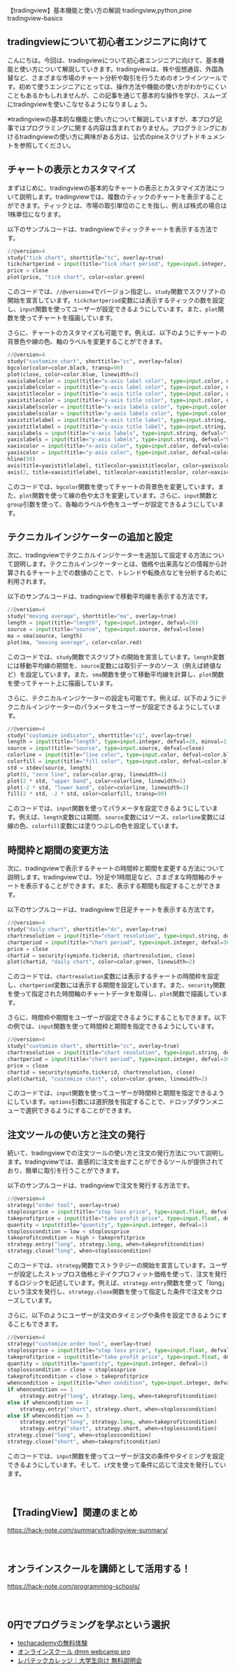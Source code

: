 【tradingview】基本機能と使い方の解説
tradingview,python,pine
tradingview-basics

## tradingviewについて初心者エンジニアに向けて

こんにちは。今回は、tradingviewについて初心者エンジニアに向けて、基本機能と使い方について解説していきます。tradingviewは、株や仮想通貨、外国為替など、さまざまな市場のチャート分析や取引を行うためのオンラインツールです。初めて使うエンジニアにとっては、操作方法や機能の使い方がわかりにくいこともあるかもしれませんが、この記事を通じて基本的な操作を学び、スムーズにtradingviewを使いこなせるようになりましょう。

※tradingviewの基本的な機能と使い方について解説していますが、本ブログ記事ではプログラミングに関する内容は含まれておりません。プログラミングにおけるtradingviewの使い方に興味がある方は、公式のpineスクリプトドキュメントを参照してください。

## チャートの表示とカスタマイズ

まずはじめに、tradingviewの基本的なチャートの表示とカスタマイズ方法について説明します。tradingviewでは、複数のティックのチャートを表示することができます。ティックとは、市場の取引単位のことを指し、例えば株式の場合は1株単位になります。

以下のサンプルコードは、tradingviewでティックチャートを表示する方法です。

```python
//@version=4
study("tick chart", shorttitle="tc", overlay=true)
tickchartperiod = input(title="tick chart period", type=input.integer, defval=1000)
price = close
plot(price, "tick chart", color=color.green)
```

このコードでは、`//@version=4`でバージョン指定し、`study`関数でスクリプトの開始を宣言しています。`tickchartperiod`変数には表示するティックの数を設定し、`input`関数を使ってユーザーが設定できるようにしています。また、`plot`関数を使ってチャートを描画しています。

さらに、チャートのカスタマイズも可能です。例えば、以下のようにチャートの背景色や線の色、軸のラベルを変更することができます。

```python
//@version=4
study("customize chart", shorttitle="cc", overlay=false)
bgcolor(color=color.black, transp=90)
plot(close, color=color.blue, linewidth=2)
xaxislabelcolor = input(title="x-axis label color", type=input.color, defval=color.white)
yaxislabelcolor = input(title="y-axis label color", type=input.color, defval=color.white)
xaxistitlecolor = input(title="x-axis title color", type=input.color, defval=color.white)
yaxistitlecolor = input(title="y-axis title color", type=input.color, defval=color.white)
xaxislabelscolor = input(title="x-axis labels color", type=input.color, defval=color.white)
yaxislabelscolor = input(title="y-axis labels color", type=input.color, defval=color.white)
xaxistitlelabel = input(title="x-axis title label", type=input.string, defval="date", group="x-axis")
yaxistitlelabel = input(title="y-axis title label", type=input.string, defval="price", group="y-axis")
xaxislabels = input(title="x-axis labels", type=input.string, defval="jan,feb,mar,apr,may,jun,jul,aug,sep,oct,nov,dec", group="x-axis")
yaxislabels = input(title="y-axis labels", type=input.string, defval="0,10,20,30,40,50,60,70,80,90,100", group="y-axis")
xaxiscolor = input(title="x-axis color", type=input.color, defval=color.white, group="x-axis")
yaxiscolor = input(title="y-axis color", type=input.color, defval=color.white, group="y-axis")
hline(50)
axis(title=yaxistitlelabel, titlecolor=yaxistitlecolor, color=yaxiscolor, labels=yaxislabels, labelsstyle=xaxislabelscolor)
axis(2, title=xaxistitlelabel, titlecolor=xaxistitlecolor, color=xaxiscolor, labels=xaxislabels, labelsstyle=yaxislabelscolor)
```

このコードでは、`bgcolor`関数を使ってチャートの背景色を変更しています。また、`plot`関数を使って線の色や太さを変更しています。さらに、`input`関数と`group`引数を使って、各軸のラベルや色をユーザーが設定できるようにしています。

## テクニカルインジケーターの追加と設定

次に、tradingviewでテクニカルインジケーターを追加して設定する方法について説明します。テクニカルインジケーターとは、価格や出来高などの情報から計算されるチャート上での数値のことで、トレンドや転換点などを分析するために利用されます。

以下のサンプルコードは、tradingviewで移動平均線を表示する方法です。

```python
//@version=4
study("moving average", shorttitle="ma", overlay=true)
length = input(title="length", type=input.integer, defval=20)
source = input(title="source", type=input.source, defval=close)
ma = sma(source, length)
plot(ma, "moving average", color=color.red)
```

このコードでは、`study`関数でスクリプトの開始を宣言しています。`length`変数には移動平均線の期間を、`source`変数には取引データのソース（例えば終値など）を設定しています。また、`sma`関数を使って移動平均線を計算し、`plot`関数を使ってチャート上に描画しています。

さらに、テクニカルインジケーターの設定も可能です。例えば、以下のようにテクニカルインジケーターのパラメータをユーザーが設定できるようにしています。

```python
//@version=4
study("customize indicator", shorttitle="ci", overlay=true)
length = input(title="length", type=input.integer, defval=20, minval=1)
source = input(title="source", type=input.source, defval=close)
colorline = input(title="line color", type=input.color, defval=color.blue)
colorfill = input(title="fill color", type=input.color, defval=color.blue)
std = stdev(source, length)
plot(0, "zero line", color=color.gray, linewidth=1)
plot(2 * std, "upper band", color=colorline, linewidth=1)
plot(-2 * std, "lower band", color=colorline, linewidth=1)
fill(2 * std, -2 * std, color=colorfill, transp=90)
```

このコードでは、`input`関数を使ってパラメータを設定できるようにしています。例えば、`length`変数には期間、`source`変数にはソース、`colorline`変数には線の色、`colorfill`変数には塗りつぶしの色を設定しています。

## 時間枠と期間の変更方法

次に、tradingviewで表示するチャートの時間枠と期間を変更する方法について説明します。tradingviewでは、1分足や1時間足など、さまざまな時間軸のチャートを表示することができます。また、表示する期間も指定することができます。

以下のサンプルコードは、tradingviewで日足チャートを表示する方法です。

```python
//@version=4
study("daily chart", shorttitle="dc", overlay=true)
chartresolution = input(title="chart resolution", type=input.string, defval="d", options=["1", "3", "5", "15", "30", "60", "d", "w", "m"])
chartperiod = input(title="chart period", type=input.integer, defval=365)
price = close
chartid = security(syminfo.tickerid, chartresolution, close)
plot(chartid, "daily chart", color=color.green, linewidth=2)
```

このコードでは、`chartresolution`変数には表示するチャートの時間枠を設定し、`chartperiod`変数には表示する期間を設定しています。また、`security`関数を使って指定された時間軸のチャートデータを取得し、`plot`関数で描画しています。

さらに、時間枠や期間をユーザーが設定できるようにすることもできます。以下の例では、`input`関数を使って時間枠と期間を指定できるようにしています。

```python
//@version=4
study("customize chart", shorttitle="cc", overlay=true)
chartresolution = input(title="chart resolution", type=input.string, defval="d", options=["1", "3", "5", "15", "30", "60", "d", "w", "m"])
chartperiod = input(title="chart period", type=input.integer, defval=365)
price = close
chartid = security(syminfo.tickerid, chartresolution, close)
plot(chartid, "customize chart", color=color.green, linewidth=2)
```

このコードでは、`input`関数を使ってユーザーが時間枠と期間を指定できるようにしています。`options`引数には選択肢を指定することで、ドロップダウンメニューで選択できるようにすることができます。

## 注文ツールの使い方と注文の発行

続いて、tradingviewでの注文ツールの使い方と注文の発行方法について説明します。tradingviewでは、直感的に注文を出すことができるツールが提供されており、簡単に取引を行うことができます。

以下のサンプルコードは、tradingviewで注文を発行する方法です。

```python
//@version=4
strategy("order tool", overlay=true)
stoplossprice = input(title="stop loss price", type=input.float, defval=50.0)
takeprofitprice = input(title="take profit price", type=input.float, defval=150.0)
quantity = input(title="quantity", type=input.integer, defval=1)
stoplosscondition = low < stoplossprice
takeprofitcondition = high > takeprofitprice
strategy.entry("long", strategy.long, when=takeprofitcondition)
strategy.close("long", when=stoplosscondition)
```

このコードでは、`strategy`関数でストラテジーの開始を宣言しています。ユーザーが設定したストップロス価格とテイクプロフィット価格を使って、注文を発行するロジックを記述しています。例えば、`strategy.entry`関数を使って「long」という注文を発行し、`strategy.close`関数を使って指定した条件で注文をクローズしています。

さらに、以下のようにユーザーが注文のタイミングや条件を設定できるようにすることもできます。

```python
//@version=4
strategy("customize order tool", overlay=true)
stoplossprice = input(title="stop loss price", type=input.float, defval=50.0)
takeprofitprice = input(title="take profit price", type=input.float, defval=150.0)
quantity = input(title="quantity", type=input.integer, defval=1)
stoplosscondition = close < stoplossprice
takeprofitcondition = close > takeprofitprice
whencondition = input(title="when condition", type=input.integer, defval=1, options=["1", "2", "3"])
if whencondition == 1
    strategy.entry("long", strategy.long, when=takeprofitcondition)
else if whencondition == 2
    strategy.entry("short", strategy.short, when=stoplosscondition)
else if whencondition == 3
    strategy.entry("long", strategy.long, when=takeprofitcondition)
    strategy.entry("short", strategy.short, when=stoplosscondition)
strategy.close("long", when=stoplosscondition)
strategy.close("short", when=takeprofitcondition)
```

このコードでは、`input`関数を使ってユーザーが注文の条件やタイミングを設定できるようにしています。そして、`if`文を使って条件に応じて注文を発行しています。

　

## 【TradingView】関連のまとめ
https://hack-note.com/summary/tradingview-summary/

　

## オンラインスクールを講師として活用する！
https://hack-note.com/programming-schools/

　

## 0円でプログラミングを学ぶという選択
- [techacademyの無料体験](//af.moshimo.com/af/c/click?a_id=2612475&amp;p_id=1555&amp;pc_id=2816&amp;pl_id=22706&amp;url=https%3a%2f%2ftechacademy.jp%2fhtmlcss-trial%3futm_source%3dmoshimo%26utm_medium%3daffiliate%26utm_campaign%3dtextad)
- [オンラインスクール dmm webcamp pro](//af.moshimo.com/af/c/click?a_id=2612482&amp;p_id=1363&amp;pc_id=2297&amp;pl_id=39999&amp;guid=on)
- [レバテックカレッジ｜大学生向け 無料説明会](//af.moshimo.com/af/c/click?a_id=4071793&p_id=3198&pc_id=7488&pl_id=41848)

